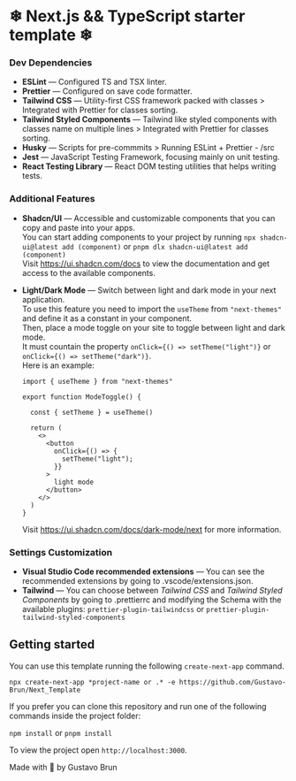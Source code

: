 # ❄ Next.js && TypeScript starter template ❄

### Dev Dependencies

- **ESLint** — Configured TS and TSX linter.
- **Prettier** — Configured on save code formatter.
- **Tailwind CSS** — Utility-first CSS framework packed with classes > Integrated with Prettier for classes sorting.
- **Tailwind Styled Components** — Tailwind like styled components with classes name on multiple lines > Integrated with Prettier for classes sorting.
- **Husky** — Scripts for pre-commmits > Running ESLint + Prettier - /src
- **Jest** — JavaScript Testing Framework, focusing mainly on unit testing.
- **React Testing Library** — React DOM testing utilities that helps writing tests.

### Additional Features

- **Shadcn/UI** — Accessible and customizable components that you can copy and paste into your apps.  
  You can start adding components to your project by running `npx shadcn-ui@latest add (component)` or `pnpm dlx shadcn-ui@latest add (component)`  
  Visit https://ui.shadcn.com/docs to view the documentation and get access to the available components.
- **Light/Dark Mode** — Switch between light and dark mode in your next application.  
   To use this feature you need to import the `useTheme` from `"next-themes"` and define it as a constant in your component.  
   Then, place a mode toggle on your site to toggle between light and dark mode.  
   It must countain the property `onClick={() => setTheme("light")}` or `onClick={() => setTheme("dark")}`.  
  Here is an example:

  ```
  import { useTheme } from "next-themes"

  export function ModeToggle() {

    const { setTheme } = useTheme()

    return (
      <>
        <button
          onClick={() => {
            setTheme("light");
          }}
        >
          light mode
        </button>
      </>
    )
  }
  ```

  Visit https://ui.shadcn.com/docs/dark-mode/next for more information.

### Settings Customization

- **Visual Studio Code recommended extensions** — You can see the recommended extensions by going to .vscode/extensions.json.
- **Tailwind** — You can choose between _Tailwind CSS_ and _Tailwind Styled Components_ by going to .prettierrc and modifying the Schema with the available plugins: `prettier-plugin-tailwindcss` or `prettier-plugin-tailwind-styled-components`

## Getting started

You can use this template running the following `create-next-app` command.

```
npx create-next-app *project-name or .* -e https://github.com/Gustavo-Brun/Next_Template
```

If you prefer you can clone this repository and run one of the following commands inside the project folder:

`npm install` or `pnpm install`

To view the project open `http://localhost:3000`.

Made with 💙 by Gustavo Brun
